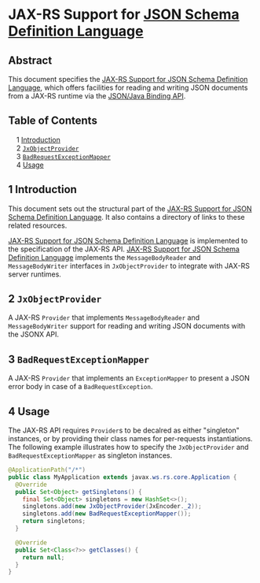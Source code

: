 # JAX-RS Support for <ins>JSON Schema Definition Language</ins>

## Abstract

This document specifies the <ins>JAX-RS Support for JSON Schema Definition Language</ins>, which offers facilities for reading and writing JSON documents from a JAX-RS runtime via the [JSON/Java Binding API][api].

## Table of Contents

<samp>&nbsp;&nbsp;</samp>1 [Introduction][#introduction]<br>
<samp>&nbsp;&nbsp;</samp>2 [`JxObjectProvider`][#jxobjectprovider]<br>
<samp>&nbsp;&nbsp;</samp>3 [`BadRequestExceptionMapper`][#badrequestexceptionmapper]<br>
<samp>&nbsp;&nbsp;</samp>4 [Usage][#usage]

## 1 Introduction

This document sets out the structural part of the <ins>JAX-RS Support for JSON Schema Definition Language</ins>. It also contains a directory of links to these related resources.

<ins>JAX-RS Support for JSON Schema Definition Language</ins> is implemented to the specification of the JAX-RS API. <ins>JAX-RS Support for JSON Schema Definition Language</ins> implements the `MessageBodyReader` and `MessageBodyWriter` interfaces in `JxObjectProvider` to integrate with JAX-RS server runtimes.

## 2 `JxObjectProvider`

A JAX-RS `Provider` that implements `MessageBodyReader` and `MessageBodyWriter` support for reading and writing JSON documents with the JSONX API.

## 3 `BadRequestExceptionMapper`

A JAX-RS `Provider` that implements an `ExceptionMapper` to present a JSON error body in case of a `BadRequestException`.

## 4 Usage

The JAX-RS API requires `Provider`s to be decalred as either "singleton" instances, or by providing their class names for per-requests instantiations. The following example illustrates how to specify the `JxObjectProvider` and `BadRequestExceptionMapper` as singleton instances.

```java
@ApplicationPath("/*")
public class MyApplication extends javax.ws.rs.core.Application {
  @Override
  public Set<Object> getSingletons() {
    final Set<Object> singletons = new HashSet<>();
    singletons.add(new JxObjectProvider(JxEncoder._2));
    singletons.add(new BadRequestExceptionMapper());
    return singletons;
  }

  @Override
  public Set<Class<?>> getClasses() {
    return null;
  }
}
```

[#introduction]: #1-introduction
[#jxobjectprovider]: #2-jxobjectprovider
[#badrequestexceptionmapper]: #3-badrequestexceptionmapper
[#usage]: #4-usage

[api]: ../binding